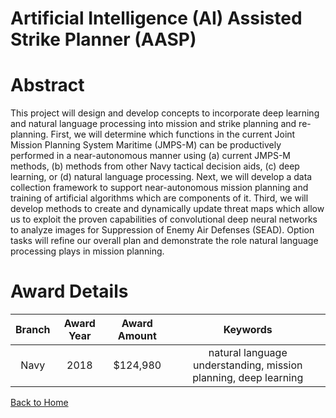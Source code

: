 
Artificial Intelligence (AI) Assisted Strike Planner (AASP)
===========================================================

# Abstract


This project will design and develop concepts to incorporate deep learning and natural language processing into mission and strike planning and re-planning. First, we will determine which functions in the current Joint Mission Planning System Maritime (JMPS-M) can be productively performed in a near-autonomous manner using (a) current JMPS-M methods, (b) methods from other Navy tactical decision aids, (c) deep learning, or (d) natural language processing. Next, we will develop a data collection framework to support near-autonomous mission planning and training of artificial algorithms which are components of it. Third, we will develop methods to create and dynamically update threat maps which allow us to exploit the proven capabilities of convolutional deep neural networks to analyze images for Suppression of Enemy Air Defenses (SEAD). Option tasks will refine our overall plan and demonstrate the role natural language processing plays in mission planning.  

# Award Details

|Branch|Award Year|Award Amount|Keywords|
| :---: | :---: | :---: | :---: |
|Navy|2018|$124,980|natural language understanding, mission planning, deep learning|
  
  


[Back to Home](https://github.com/chrischow/dod_sbir_awards/Reports/JH/#1966)